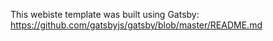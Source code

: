 This webiste template was built using Gatsby: https://github.com/gatsbyjs/gatsby/blob/master/README.md

